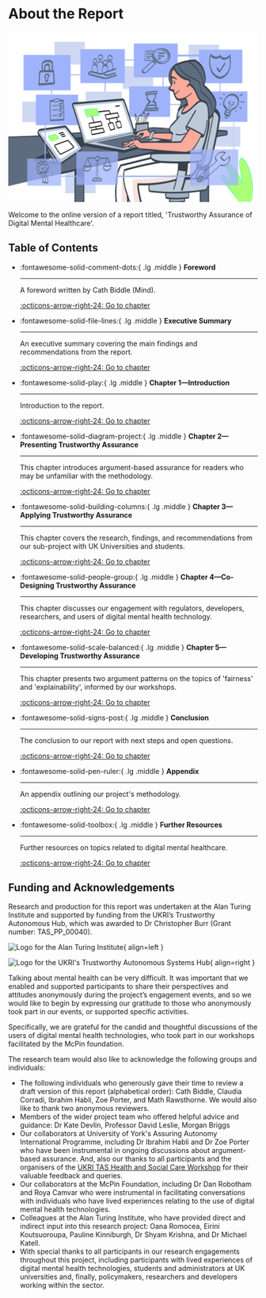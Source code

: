 # About the Report

![Illustration of female researcher sitting at desk](https://raw.githubusercontent.com/alan-turing-institute/trustworthy-assurance/main/docs/assets/images/about.png)

Welcome to the online version of a report titled, 'Trustworthy Assurance of Digital Mental Healthcare'.

## Table of Contents

<div class="grid cards" markdown>

- :fontawesome-solid-comment-dots:{ .lg .middle } __Foreword__

  ---

  A foreword written by Cath Biddle (Mind).

  [:octicons-arrow-right-24: Go to chapter](foreword.md)
- :fontawesome-solid-file-lines:{ .lg .middle } __Executive Summary__

  ---

  An executive summary covering the main findings and recommendations from the report.

  [:octicons-arrow-right-24: Go to chapter](executive-summary.md)
- :fontawesome-solid-play:{ .lg .middle } __Chapter 1—Introduction__

  ---

  Introduction to the report.

  [:octicons-arrow-right-24: Go to chapter](chapter-1.md)
- :fontawesome-solid-diagram-project:{ .lg .middle } __Chapter 2—Presenting Trustworthy Assurance__

  ---

  This chapter introduces argument-based assurance for readers who may be unfamiliar with the methodology.

  [:octicons-arrow-right-24: Go to chapter](chapter-2.md)
- :fontawesome-solid-building-columns:{ .lg .middle } __Chapter 3—Applying Trustworthy Assurance__

  ---

  This chapter covers the research, findings, and recommendations from our sub-project with UK Universities and students.

  [:octicons-arrow-right-24: Go to chapter](chapter-3.md)
- :fontawesome-solid-people-group:{ .lg .middle } __Chapter 4—Co-Designing Trustworthy Assurance__

  ---

  This chapter discusses our engagement with regulators, developers, researchers, and users of digital mental health technology.

  [:octicons-arrow-right-24: Go to chapter](chapter-4.md)
- :fontawesome-solid-scale-balanced:{ .lg .middle } __Chapter 5—Developing Trustworthy Assurance__

  ---

  This chapter presents two argument patterns on the topics of 'fairness' and 'explainability', informed by our workshops.

  [:octicons-arrow-right-24: Go to chapter](chapter-4.md)
- :fontawesome-solid-signs-post:{ .lg .middle } __Conclusion__

  ---

  The conclusion to our report with next steps and open questions.

  [:octicons-arrow-right-24: Go to chapter](conclusion.md)
- :fontawesome-solid-pen-ruler:{ .lg .middle } __Appendix__

  ---

  An appendix outlining our project's methodology.

  [:octicons-arrow-right-24: Go to chapter](appendix.md)
- :fontawesome-solid-toolbox:{ .lg .middle } __Further Resources__

  ---

  Further resources on topics related to digital mental healthcare.

  [:octicons-arrow-right-24: Go to chapter](further-resources.md)

</div>

## Funding and Acknowledgements

Research and production for this report was undertaken at the Alan Turing Institute and supported by funding from the UKRI’s Trustworthy Autonomous Hub, which was awarded to Dr Christopher Burr (Grant number: TAS_PP_00040).

<div class="grid" markdown>

![Logo for the Alan Turing Institute](https://upload.wikimedia.org/wikipedia/commons/thumb/b/b5/Alan_Turing_Institute_logo.svg/2560px-Alan_Turing_Institute_logo.svg.png){ align=left }

![Logo for the UKRI's Trustworthy Autonomous Systems Hub](https://www.tas.ac.uk/wp-content/uploads/2020/12/logo-e1634040411492.png){ align=right }

</div>

Talking about mental health can be very difficult. It was important that we enabled and supported participants to share their perspectives and attitudes anonymously during the project’s engagement events, and so we would like to begin by expressing our gratitude to those who anonymously took part in our events, or supported specific activities.

Specifically, we are grateful for the candid and thoughtful discussions of the users of digital mental health technologies, who took part in our workshops facilitated by the McPin foundation.

The research team would also like to acknowledge the following groups and individuals:

- The following individuals who generously gave their time to review a draft version of this report (alphabetical order): Cath Biddle, Claudia Corradi, Ibrahim Habli, Zoe Porter, and Math Rawsthorne. We would also like to thank two anonymous reviewers.
- Members of the wider project team who offered helpful advice and guidance: Dr Kate Devlin, Professor David Leslie, Morgan Briggs
- Our collaborators at University of York's Assuring Autonomy International Programme, including Dr Ibrahim Habli and Dr Zoe Porter who have been instrumental in ongoing discussions about argument-based assurance. And, also our thanks to all participants and the organisers of the [UKRI TAS Health and Social Care Workshop](https://www.tas.ac.uk/bigeventscpt/health-and-social-care-workshop/) for their valuable feedback and queries.
- Our collaborators at the McPin Foundation, including Dr Dan Robotham and Roya Camvar who were instrumental in facilitating conversations with individuals who have lived experiences relating to the use of digital mental health technologies.
- Colleagues at the Alan Turing Institute, who have provided direct and indirect input into this research project: Oana Romocea, Eirini Koutsuoroupa, Pauline Kinniburgh, Dr Shyam Krishna, and Dr Michael Katell.
- With special thanks to all participants in our research engagements throughout this project, including participants with lived experiences of digital mental health technologies, students and administrators at UK universities and, finally, policymakers, researchers and developers working within the sector. 